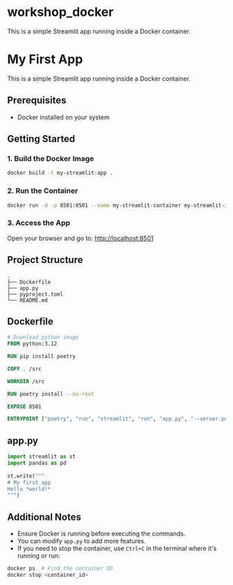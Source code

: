 # workshop_docker

This is a simple Streamlit app running inside a Docker container.

# My First App

This is a simple Streamlit app running inside a Docker container.

## Prerequisites

- Docker installed on your system

## Getting Started

### 1. Build the Docker Image

```sh
docker build -t my-streamlit-app .
```

### 2. Run the Container

```sh
docker run -d -p 8501:8501 --name my-streamlit-container my-streamlit-image
```

### 3. Access the App

Open your browser and go to: [http://localhost:8501](http://localhost:8501)

## Project Structure

```
.
├── Dockerfile
├── app.py
├── pyproject.toml
└── README.md
```

## Dockerfile

```dockerfile
# Download python image
FROM python:3.12

RUN pip install poetry

COPY . /src

WORKDIR /src

RUN poetry install --no-root

EXPOSE 8501

ENTRYPOINT ["poetry", "run", "streamlit", "run", "app.py", "--server.port=8501", "--server.address=0.0.0.0"]
```

## app.py

```python
import streamlit as st
import pandas as pd
 
st.write("""
# My first app
Hello *world!*
""")
```

## Additional Notes

- Ensure Docker is running before executing the commands.
- You can modify `app.py` to add more features.
- If you need to stop the container, use `Ctrl+C` in the terminal where it's running or run:

```sh
docker ps  # Find the container ID
docker stop <container_id>
```


